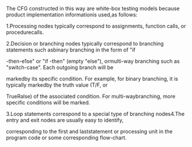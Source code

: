 The CFG constructed in this way are white-box testing models because product implementation informationis used,as follows:

1.Processing nodes typically correspond to assignments, function calls, or procedurecalls.

2.Decision or branching nodes typically correspond to branching statements such asbinary branching in the form of "if

-then-e1se" or "if -then" (empty "else"), ormulti-way branching such as "switch-case". Each outgoing branch will be

markedby its specific condition. For example, for binary branching, it is typically markedby the truth value (T/F, or

TrueRalse) of the associated condition. For multi-waybranching, more specific conditions will be marked.

3.Loop statements correspond to a special type of branching nodes4.The entry and exit nodes are usually easy to identify,

corresponding to the first and laststatement or processing unit in the program code or some corresponding flow-chart.

